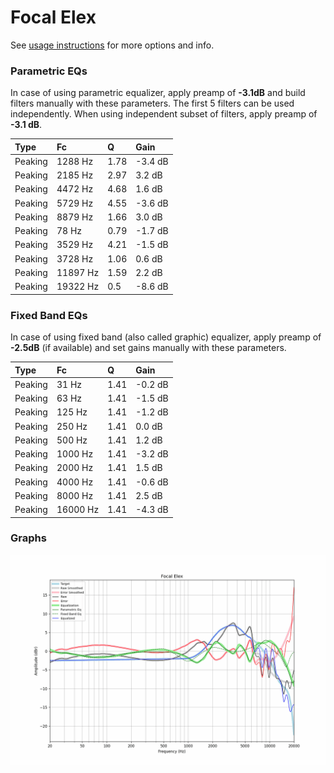 # Focal Elex
See [usage instructions](https://github.com/jaakkopasanen/AutoEq#usage) for more options and info.

### Parametric EQs
In case of using parametric equalizer, apply preamp of **-3.1dB** and build filters manually
with these parameters. The first 5 filters can be used independently.
When using independent subset of filters, apply preamp of **-3.1 dB**.

| Type    | Fc       |    Q | Gain    |
|:--------|:---------|:-----|:--------|
| Peaking | 1288 Hz  | 1.78 | -3.4 dB |
| Peaking | 2185 Hz  | 2.97 | 3.2 dB  |
| Peaking | 4472 Hz  | 4.68 | 1.6 dB  |
| Peaking | 5729 Hz  | 4.55 | -3.6 dB |
| Peaking | 8879 Hz  | 1.66 | 3.0 dB  |
| Peaking | 78 Hz    | 0.79 | -1.7 dB |
| Peaking | 3529 Hz  | 4.21 | -1.5 dB |
| Peaking | 3728 Hz  | 1.06 | 0.6 dB  |
| Peaking | 11897 Hz | 1.59 | 2.2 dB  |
| Peaking | 19322 Hz | 0.5  | -8.6 dB |

### Fixed Band EQs
In case of using fixed band (also called graphic) equalizer, apply preamp of **-2.5dB**
(if available) and set gains manually with these parameters.

| Type    | Fc       |    Q | Gain    |
|:--------|:---------|:-----|:--------|
| Peaking | 31 Hz    | 1.41 | -0.2 dB |
| Peaking | 63 Hz    | 1.41 | -1.5 dB |
| Peaking | 125 Hz   | 1.41 | -1.2 dB |
| Peaking | 250 Hz   | 1.41 | 0.0 dB  |
| Peaking | 500 Hz   | 1.41 | 1.2 dB  |
| Peaking | 1000 Hz  | 1.41 | -3.2 dB |
| Peaking | 2000 Hz  | 1.41 | 1.5 dB  |
| Peaking | 4000 Hz  | 1.41 | -0.6 dB |
| Peaking | 8000 Hz  | 1.41 | 2.5 dB  |
| Peaking | 16000 Hz | 1.41 | -4.3 dB |

### Graphs
![](./Focal%20Elex.png)